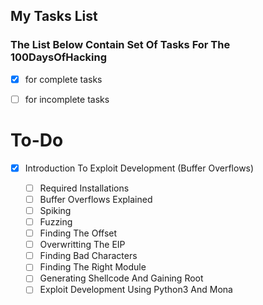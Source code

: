 ## My Tasks List

### The List Below Contain Set Of Tasks For The 100DaysOfHacking 

-  [x] for complete tasks  

-  [ ] for incomplete tasks 

# To-Do


- [x]  Introduction To Exploit Development (Buffer Overflows) 

      - [ ] Required Installations
      - [ ] Buffer Overflows Explained
      - [ ] Spiking
      - [ ] Fuzzing
      - [ ] Finding The Offset
      - [ ] Overwritting The EIP
      - [ ] Finding Bad Characters
      - [ ] Finding The Right Module
      - [ ] Generating Shellcode And Gaining Root
      - [ ] Exploit Development Using Python3 And Mona
